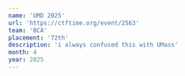 ```yaml
---
name: 'UMD 2025'
url: 'https://ctftime.org/event/2563'
team: 'BCA'
placement: '72th'
description: 'i always confused this with UMass'
month: 4
year: 2025
---
```

